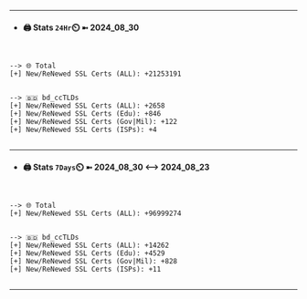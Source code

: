 

---
- #### 🖨️ **Stats** `24Hr`⏲️ ➼ 2024_08_30
```console


--> 🌐 Total
[+] New/ReNewed SSL Certs (ALL): +21253191


--> 🇧🇩 bd_ccTLDs
[+] New/ReNewed SSL Certs (ALL): +2658
[+] New/ReNewed SSL Certs (Edu): +846
[+] New/ReNewed SSL Certs (Gov|Mil): +122
[+] New/ReNewed SSL Certs (ISPs): +4


```

---
- #### 🖨️ **Stats** `7Days`⏲️ ➼ 2024_08_30 <--> 2024_08_23
```console


--> 🌐 Total
[+] New/ReNewed SSL Certs (ALL): +96999274


--> 🇧🇩 bd_ccTLDs
[+] New/ReNewed SSL Certs (ALL): +14262
[+] New/ReNewed SSL Certs (Edu): +4529
[+] New/ReNewed SSL Certs (Gov|Mil): +828
[+] New/ReNewed SSL Certs (ISPs): +11


```

---

